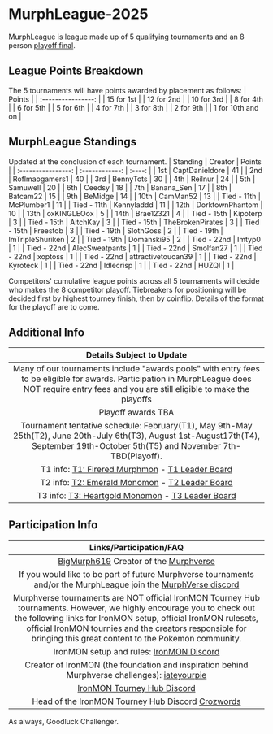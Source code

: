 # MurphLeague-2025

MurphLeague is league made up of 5 qualifying tournaments and an 8 person [playoff final](https://github.com/BigMurph619/Murphleague-2025-Championship).

## League Points Breakdown
The 5 tournaments will have points awarded by placement as follows:
|       Points       |
| :----------------: |
| 15 for 1st         |
| 12 for 2nd         |
| 10 for 3rd         |
| 8 for 4th          |
| 6 for 5th          |
| 5 for 6th          |
| 4 for 7th          |
| 3 for 8th          |
| 2 for 9th          |
| 1 for 10th and on  |

## MurphLeague Standings
Updated at the conclusion of each tournament.
|   Standing         | Creator            | Points |
| :----------------: | :------------:     | :----: |
| 1st                | CaptDanieldore     | 41     |
| 2nd                | Roflmaogamers1     | 40     |
| 3rd                | BennyTots          | 30     |
| 4th                | Reilnur            | 24     |
| 5th                | Samuwell           | 20     |
| 6th                | Ceedsy             | 18     |
| 7th                | Banana_Sen         | 17     |
| 8th                | Batcam22           | 15     |
| 9th                | BeMidge            | 14     |
| 10th               | CamMan52           | 13     |
| Tied - 11th        | McPlumber1         | 11     |
| Tied - 11th        | Kennyladdd         | 11     |
| 12th               | DorktownPhantom    | 10     |
| 13th               | oxKINGLEOox        | 5      |
| 14th               | Brae12321          | 4      |
| Tied - 15th        | Kipoterp           | 3      |
| Tied - 15th        | AitchKay           | 3      |
| Tied - 15th        | TheBrokenPirates   | 3      |
| Tied - 15th        | Freestob           | 3      |
| Tied - 19th        | SlothGoss          | 2      |
| Tied - 19th        | ImTripleShuriken   | 2      |
| Tied - 19th        | Domanski95         | 2      |
| Tied - 22nd        | Imtyp0             | 1      |
| Tied - 22nd        | AlecSweatpants     | 1      |
| Tied - 22nd        | Smolfan27          | 1      |
| Tied - 22nd        | xoptoss            | 1      |
| Tied - 22nd        | attractivetoucan39 | 1      |
| Tied - 22nd        | Kyroteck           | 1      |
| Tied - 22nd        | Idlecrisp          | 1      |
| Tied - 22nd        | HUZQI              | 1      |

Competitors' cumulative league points across all 5 tournaments will decide who makes the 8 competitor playoff. Tiebreakers for positioning will be decided first by highest tourney finish, then by coinflip. Details of the format for the playoff are to come.

## Additional Info
|       Details Subject to Update       |
| :-----------------------------------: |
| Many of our tournaments include "awards pools" with entry fees to be eligible for awards. Participation in MurphLeague does NOT require entry fees and you are still eligible to make the playoffs |
| Playoff awards TBA |
| Tournament tentative schedule: February(T1), May 9th-May 25th(T2), June 20th-July 6th(T3), August 1st-August17th(T4), September 19th-October 5th(T5) and November 7th-TBD(Playoff). |
| T1 info: [T1: Firered Murphmon](https://github.com/TakeJoshyy/TheMurphVerse/blob/7d30dd737aa40bbd3b526a5b284bd4d3debfb3c4/Murphmon-T1-Tourney-2025/readme.md) - [T1 Leader Board](https://github.com/TakeJoshyy/TheMurphVerse/blob/7d30dd737aa40bbd3b526a5b284bd4d3debfb3c4/Murphmon-T1-Tourney-2025/leaderboard.md) |
| T2 info: [T2: Emerald Monomon](https://github.com/TakeJoshyy/TheMurphVerse/tree/main/2.Tournaments/3.Emerald-Monomon-T2-Tourney-2025) - [T2 Leader Board](https://takejoshyy.github.io/TheMurphVerse/pages/T2Standings.html) |
| T3 info: [T3: Heartgold Monomon](https://github.com/TakeJoshyy/TheMurphVerse/blob/main/2.Tournaments/4.HeartGold-Monomon-T3-Tourney-2025/README.md) - [T3 Leader Board](https://takejoshyy.github.io/TheMurphVerse/pages/T3/index.html) |

## Participation Info
| Links/Participation/FAQ |
| :-----------------: |
| [BigMurph619](https://www.twitch.tv/bigmurph619) Creator of the [Murphverse](https://github.com/TakeJoshyy/TheMurphVerse/blob/7d30dd737aa40bbd3b526a5b284bd4d3debfb3c4/readme.md) |
| If you would like to be part of future Murphverse tournaments and/or the MurphLeague join the [MurphVerse discord](https://discord.gg/ctYty73VAT) |
| Murphverse tournaments are NOT official IronMON Tourney Hub tournaments. However, we highly encourage you to check out the following links for IronMON setup, official IronMON rulesets, official IronMON tournies and the creators responsible for bringing this great content to the Pokemon community. |
| IronMON setup and rules: [IronMON Discord](https://discord.com/invite/jFPYsZAhjX) |
| Creator of IronMON (the foundation and inspiration behind Murphverse challenges): [iateyourpie](https://www.twitch.tv/iateyourpie) |
| [IronMON Tourney Hub Discord](https://discord.gg/zsqtN6X7Ra) |
| Head of the IronMON Tourney Hub Discord [Crozwords](https://www.twitch.tv/crozwords) |

As always, Goodluck Challenger.
